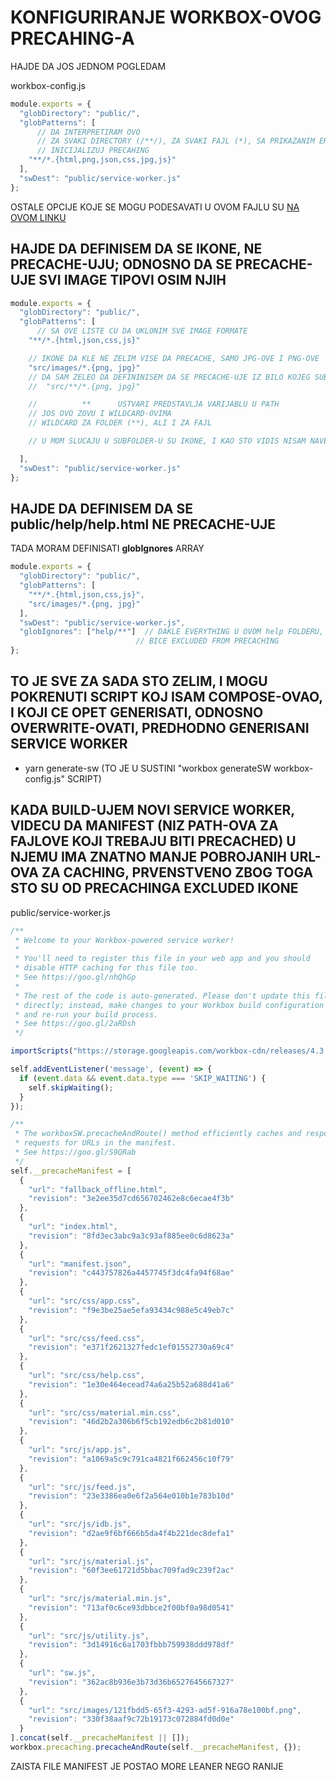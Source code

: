 # KONFIGURIRANJE WORKBOX-OVOG PRECAHING-A

HAJDE DA JOS JEDNOM POGLEDAM

workbox-config.js

```javascript
module.exports = {
  "globDirectory": "public/",
  "globPatterns": [
      // DA INTERPRETIRAM OVO
      // ZA SVAKI DIRECTORY (/**/), ZA SVAKI FAJL (*), SA PRIKAZANIM EKSTENZIJAMA (.{})
      // INICIJALIZUJ PRECAHING
    "**/*.{html,png,json,css,jpg,js}"
  ],
  "swDest": "public/service-worker.js"
};
```

OSTALE OPCIJE KOJE SE MOGU PODESAVATI U OVOM FAJLU SU [NA OVOM LINKU](https://developers.google.com/web/tools/workbox/modules/workbox-build#full_generatesw_config)

## HAJDE DA DEFINISEM DA SE IKONE, NE PRECACHE-UJU; ODNOSNO DA SE PRECACHE-UJE SVI IMAGE TIPOVI OSIM NJIH

```javascript
module.exports = {
  "globDirectory": "public/",
  "globPatterns": [
      // SA OVE LISTE CU DA UKLONIM SVE IMAGE FORMATE
    "**/*.{html,json,css,js}"

    // IKONE DA KLE NE ZELIM VISE DA PRECACHE, SAMO JPG-OVE I PNG-OVE
    "src/images/*.{png, jpg}"
    // DA SAM ZELEO DA DEFININISEM DA SE PRECACHE-UJE IZ BILO KOJEG SUB FOLDER-A MORAO BI DA PATH DEVINISEM SA  **
    //  "src/**/*.{png, jpg}"

    //          **      USTVARI PREDSTAVLJA VARIJABLU U PATH
    // JOS OVO ZOVU I WILDCARD-OVIMA
    // WILDCARD ZA FOLDER (**), ALI I ZA FAJL

    // U MOM SLUCAJU U SUBFOLDER-U SU IKONE, I KAO STO VIDIS NISAM NAVEO NI JEDAN SUBFOLDER U images FOLDERU

  ],
  "swDest": "public/service-worker.js"
};
```

## HAJDE DA DEFINISEM DA SE public/help/help.html NE PRECACHE-UJE

TADA MORAM DEFINISATI **globIgnores** ARRAY

```javascript
module.exports = {
  "globDirectory": "public/",
  "globPatterns": [
    "**/*.{html,json,css,js}",
    "src/images/*.{png, jpg}"
  ],
  "swDest": "public/service-worker.js",
  "globIgnores": ["help/**"]  // DAKLE EVERYTHING U OVOM help FOLDERU, BILO DA JE FAJL ILI SUBFOLDER
                            // BICE EXCLUDED FROM PRECACHING
};
```

## TO JE SVE ZA SADA STO ZELIM, I MOGU POKRENUTI SCRIPT KOJ ISAM COMPOSE-OVAO, I KOJI CE OPET GENERISATI, ODNOSNO OVERWRITE-OVATI, PREDHODNO GENERISANI SERVICE WORKER

- yarn generate-sw (TO JE U SUSTINI "workbox generateSW  workbox-config.js" SCRIPT)

## KADA BUILD-UJEM NOVI SERVICE WORKER, VIDECU DA MANIFEST (NIZ PATH-OVA ZA FAJLOVE KOJI TREBAJU BITI PRECACHED) U NJEMU IMA ZNATNO MANJE POBROJANIH URL-OVA ZA CACHING, PRVENSTVENO ZBOG TOGA STO SU OD PRECACHINGA EXCLUDED IKONE

public/service-worker.js

```javascript
/**
 * Welcome to your Workbox-powered service worker!
 *
 * You'll need to register this file in your web app and you should
 * disable HTTP caching for this file too.
 * See https://goo.gl/nhQhGp
 *
 * The rest of the code is auto-generated. Please don't update this file
 * directly; instead, make changes to your Workbox build configuration
 * and re-run your build process.
 * See https://goo.gl/2aRDsh
 */

importScripts("https://storage.googleapis.com/workbox-cdn/releases/4.3.1/workbox-sw.js");

self.addEventListener('message', (event) => {
  if (event.data && event.data.type === 'SKIP_WAITING') {
    self.skipWaiting();
  }
});

/**
 * The workboxSW.precacheAndRoute() method efficiently caches and responds to
 * requests for URLs in the manifest.
 * See https://goo.gl/S9QRab
 */
self.__precacheManifest = [
  {
    "url": "fallback_offline.html",
    "revision": "3e2ee35d7cd656702462e8c6ecae4f3b"
  },
  {
    "url": "index.html",
    "revision": "8fd3ec3abc9a3c93af885ee0c6d8623a"
  },
  {
    "url": "manifest.json",
    "revision": "c443757826a4457745f3dc4fa94f68ae"
  },
  {
    "url": "src/css/app.css",
    "revision": "f9e3be25ae5efa93434c988e5c49eb7c"
  },
  {
    "url": "src/css/feed.css",
    "revision": "e371f2621327fedc1ef01552730a69c4"
  },
  {
    "url": "src/css/help.css",
    "revision": "1e30e464ecead74a6a25b52a688d41a6"
  },
  {
    "url": "src/css/material.min.css",
    "revision": "46d2b2a306b6f5cb192edb6c2b81d010"
  },
  {
    "url": "src/js/app.js",
    "revision": "a1069a5c9c791ca4821f662456c10f79"
  },
  {
    "url": "src/js/feed.js",
    "revision": "23e3386ea0e6f2a564e010b1e783b10d"
  },
  {
    "url": "src/js/idb.js",
    "revision": "d2ae9f6bf666b5da4f4b221dec8defa1"
  },
  {
    "url": "src/js/material.js",
    "revision": "60f3ee61721d5bbac709fad9c239f2ac"
  },
  {
    "url": "src/js/material.min.js",
    "revision": "713af0c6ce93dbbce2f00bf0a98d0541"
  },
  {
    "url": "src/js/utility.js",
    "revision": "3d14916c6a1703fbbb759938ddd978df"
  },
  {
    "url": "sw.js",
    "revision": "362ac8b936e3b73d36b6527645667327"
  },
  {
    "url": "src/images/121fbdd5-65f3-4293-ad5f-916a78e100bf.png",
    "revision": "330f38aaf9c72b19173c072884fd0d0e"
  }
].concat(self.__precacheManifest || []);
workbox.precaching.precacheAndRoute(self.__precacheManifest, {});
```

ZAISTA FILE MANIFEST JE POSTAO MORE LEANER NEGO RANIJE
